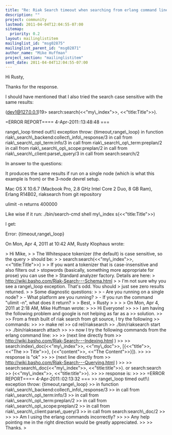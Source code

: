 ```yaml
---
title: "Re: Riak Search timeout when searching from erlang command line"
description: ""
project: community
lastmod: 2011-04-04T12:04:55-07:00
sitemap:
  priority: 0.2
layout: mailinglistitem
mailinglist_id: "msg02875"
mailinglist_parent_id: "msg02871"
author_name: "Mike Huffman"
project_section: "mailinglistitem"
sent_date: 2011-04-04T12:04:55-07:00
---
```



Hi Rusty,

Thanks for the response.

I should have mentioned that I also tried the search case sensitive with the
same results:

(dev1@127.0.0.1)19&gt; search:search(&lt;&lt;"my\\_index"&gt;&gt;, &lt;&lt;"title:Title"&gt;&gt;).

=ERROR REPORT==== 4-Apr-2011::13:48:48 ===

range\\_loop timed out!\\*\\* exception throw: {timeout,range\\_loop}
 in function riak\\_search\\_backend:collect\\_info\\_response/3
 in call from riak\\_search\\_op\\_term:info/3
 in call from riak\\_search\\_op\\_term:preplan/2
 in call from riak\\_search\\_op\\_scope:preplan/2
 in call from riak\\_search\\_client:parse\\_query/3
 in call from search:search/2

In answer to the questions:

It produces the same results if run on a single node (which is what this
example is from) or the 3-node devrel setup.

Mac OS X 10.6.7 (Macbook Pro, 2.8 GHz Intel Core 2 Duo, 8 GB Ram), Erlang
R14B02, riaksearch from git repository

ulimit -n returns 400000


Like wise if it run:
 ./bin/search-cmd shell my\\_index
s(&lt;&lt;"title:Title"&gt;&gt;)

I get:

Error: {timeout,range\\_loop}


On Mon, Apr 4, 2011 at 10:42 AM, Rusty Klophaus  wrote:

&gt; Hi Mike,
&gt;
&gt; The Whitespace tokenizer (the default) is case sensitive, so the query
&gt; should be:
&gt;
&gt; search:search(&lt;&lt;"my\\_index"&gt;&gt;, &lt;&lt;"title:Title"&gt;&gt;)
&gt;
&gt; If you want a tokenizer that is case-insensitive and also filters out
&gt; stopwords (basically, something more appropriate for prose) you can use the
&gt; Standard analyzer factory. Details are here:
&gt; http://wiki.basho.com/Riak-Search---Schema.html
&gt;
&gt; I'm not sure why you see a range\\_loop exception. That's odd. You should
&gt; just see zero results returned.
&gt;
&gt; Some diagnostic questions:
&gt;
&gt; - Are you running on a single node?
&gt; - What platform are you running?
&gt; - If you run the command "ulimit -n", what does it return?
&gt;
&gt; Best,
&gt; Rusty
&gt;
&gt;
&gt;
&gt; On Mon, Apr 4, 2011 at 2:18 AM, Mike Huffman wrote:
&gt;
&gt;&gt; Hi Everyone!
&gt;&gt;
&gt;&gt; I am having the following problem and google is not helping as far as a
&gt;&gt; solution.
&gt;&gt;
&gt;&gt; From a fresh built of riak search from git source, I try the following
&gt;&gt; commands:
&gt;&gt;
&gt;&gt; make rel
&gt;&gt; cd rel/riaksearch
&gt;&gt; ./bin/riaksearch start
&gt;&gt; ./bin/riaksearch attach
&gt;&gt;
&gt;&gt; now I try the following commands from the erlang command line:
&gt;&gt;
&gt;&gt; (next line directly from
&gt;&gt; http://wiki.basho.com/Riak-Search---Indexing.html )
&gt;&gt;
&gt;&gt; search:index\\_doc(&lt;&lt;"my\\_index"&gt;&gt;, &lt;&lt;"my\\_doc"&gt;&gt;, [{&lt;&lt;"title"&gt;&gt;, &lt;&lt;"The
&gt;&gt; Title"&gt;&gt;}, {&lt;&lt;"content"&gt;&gt;, &lt;&lt;"The Content"&gt;&gt;}]).
&gt;&gt;
&gt;&gt; response is "ok"
&gt;&gt;
&gt;&gt; (next line directly from
&gt;&gt; http://wiki.basho.com/Riak-Search---Querying.html )
&gt;&gt;
&gt;&gt; search:search\\_doc(&lt;&lt;"my\\_index"&gt;&gt;, &lt;&lt;"title:title"&gt;&gt;). or search:search
&gt;&gt; (&lt;&lt;"my\\_index"&gt;&gt;, &lt;&lt;"title:title"&gt;&gt;).
&gt;&gt;
&gt;&gt; response is:
&gt;&gt;
&gt;&gt; =ERROR REPORT==== 4-Apr-2011::02:13:32 ===
&gt;&gt; range\\_loop timed out!\\*\\* exception throw: {timeout,range\\_loop}
&gt;&gt; in function riak\\_search\\_backend:collect\\_info\\_response/3
&gt;&gt; in call from riak\\_search\\_op\\_term:info/3
&gt;&gt; in call from riak\\_search\\_op\\_term:preplan/2
&gt;&gt; in call from riak\\_search\\_op\\_scope:preplan/2
&gt;&gt; in call from riak\\_search\\_client:parse\\_query/3
&gt;&gt; in call from search:search\\_doc/2
&gt;&gt;
&gt;&gt;
&gt;&gt; Am I using the erlang commands incorrectly?
&gt;&gt;
&gt;&gt; Any help pointing me in the right direction would be greatly appreciated.
&gt;&gt;
&gt;&gt; Thanks.
&gt;
